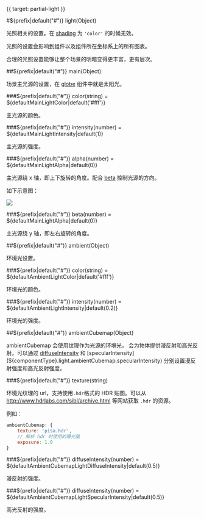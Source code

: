 {{ target: partial-light }}

#${prefix|default("#")} light(Object)

光照相关的设置。在 [shading](${componentType}.shading) 为 `'color'` 的时候无效。

光照的设置会影响到组件以及组件所在坐标系上的所有图表。

合理的光照设置能够让整个场景的明暗变得更丰富，更有层次。

##${prefix|default("#")} main(Object)

场景主光源的设置，在 [globe](~globe) 组件中就是太阳光。

###${prefix|default("#")} color(string) = ${defaultMainLightColor|default('#fff')}

主光源的颜色。

###${prefix|default("#")} intensity(number) = ${defaultMainLightIntensity|default(1)}

主光源的强度。

###${prefix|default("#")} alpha(number) = ${defaultMainLightAlpha|default(0)}

主光源绕 x 轴，即上下旋转的角度。配合 [beta](${componentType}.light.main.beta) 控制光源的方向。

如下示意图：

![](~light-alpha-beta.png)

###${prefix|default("#")} beta(number) = ${defaultMainLightAlpha|default(0)}

主光源绕 y 轴，即左右旋转的角度。

##${prefix|default("#")} ambient(Object)

环境光设置。

###${prefix|default("#")} color(string) = ${defaultAmbientLightColor|default('#fff')}

环境光的颜色。

###${prefix|default("#")} intensity(number) = ${defaultAmbientLightIntensity|default(0.2)}

环境光的强度。

##${prefix|default("#")} ambientCubemap(Object)

ambientCubemap 会使用纹理作为光源的环境光， 会为物体提供漫反射和高光反射。可以通过 [diffuseIntensity](${componentType}.light.ambientCubemap.diffuseIntensity) 和 [specularIntensity](${componentType}.light.ambientCubemap.specularIntensity) 分别设置漫反射强度和高光反射强度。

###${prefix|default("#")} texture(string)

环境光纹理的 url，支持使用`.hdr`格式的 HDR 贴图。可以从 http://www.hdrlabs.com/sibl/archive.html 等网站获取 `.hdr` 的资源。

例如：

```js
ambientCubemap: {
    texture: 'pisa.hdr',
    // 解析 hdr 时使用的曝光值
    exposure: 1.0
}
```

###${prefix|default("#")} diffuseIntensity(number) = ${defaultAmbientCubemapLightDiffuseIntensity|default(0.5)}

漫反射的强度。

###${prefix|default("#")} diffuseIntensity(number) = ${defaultAmbientCubemapLightSpecularIntensity|default(0.5)}

高光反射的强度。

